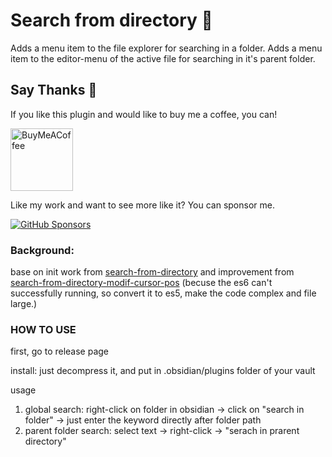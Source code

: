 # Search from directory 🔎

Adds a menu item to the file explorer for searching in a folder.
Adds a menu item to the editor-menu of the active file for searching in it's parent folder.

## Say Thanks 🙏

If you like this plugin and would like to buy me a coffee, you can!

[<img src="https://cdn.buymeacoffee.com/buttons/v2/default-violet.png" alt="BuyMeACoffee" width="100">](https://www.buymeacoffee.com/liamcain)

Like my work and want to see more like it? You can sponsor me.

[![GitHub Sponsors](https://img.shields.io/github/sponsors/liamcain?style=social)](https://github.com/sponsors/liamcain)


### Background:
base on init work from [search-from-directory](https://github.com/liamcain/search-from-directory) and improvement from [search-from-directory-modif-cursor-pos](https://github.com/1C0D/search-from-directory-modif-cursor-pos)
(becuse the es6 can't successfully running, so convert it to es5, make the code complex and file large.)

### HOW TO USE
first, go to release page

install: just decompress it, and put in .obsidian/plugins folder of your vault

usage
  1. global search: right-click on folder in obsidian -> click on "search in folder" -> just enter the keyword directly after folder path
  2. parent folder search: select text -> right-click -> "serach in prarent directory"
